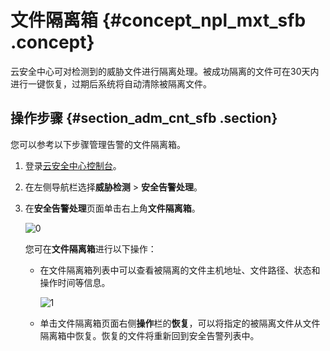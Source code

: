 # 文件隔离箱 {#concept_npl_mxt_sfb .concept}

云安全中心可对检测到的威胁文件进行隔离处理。被成功隔离的文件可在30天内进行一键恢复，过期后系统将自动清除被隔离文件。

## 操作步骤 {#section_adm_cnt_sfb .section}

您可以参考以下步骤管理告警的文件隔离箱。

1.  登录[云安全中心控制台](https://yundun.console.aliyun.com/?p=sas)。
2.  在左侧导航栏选择**威胁检测** \> **安全告警处理**。
3.  在**安全告警处理**页面单击右上角**文件隔离箱**。

    ![0](http://static-aliyun-doc.oss-cn-hangzhou.aliyuncs.com/assets/img/61174/156448159730926_zh-CN.png)

    您可在**文件隔离箱**进行以下操作：

    -   在文件隔离箱列表中可以查看被隔离的文件主机地址、文件路径、状态和操作时间等信息。

        ![1](http://static-aliyun-doc.oss-cn-hangzhou.aliyuncs.com/assets/img/61174/156448159730927_zh-CN.png)

    -   单击文件隔离箱页面右侧**操作**栏的**恢复**，可以将指定的被隔离文件从文件隔离箱中恢复。恢复的文件将重新回到安全告警列表中。

